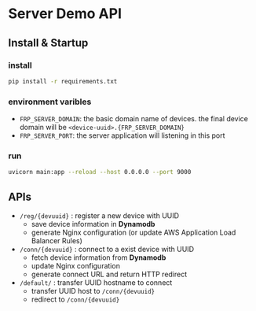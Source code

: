 # Server Demo API

## Install & Startup

### install

```bash
pip install -r requirements.txt
```

### environment varibles

- `FRP_SERVER_DOMAIN`: the basic domain name of devices. the final device domain will be `<device-uuid>.{FRP_SERVER_DOMAIN}`
- `FRP_SERVER_PORT`: the server application will listening in this port

### run

```bash
uvicorn main:app --reload --host 0.0.0.0 --port 9000
```

## APIs

- `/reg/{devuuid}` : register a new device with UUID
    - save device information in **Dynamodb**
    - generate Nginx configuration (or update AWS Application Load Balancer Rules)
- `/conn/{devuuid}` : connect to a exist device with UUID
    - fetch device information from **Dynamodb**
    - update Nginx configuration
    - generate connect URL and return HTTP redirect
- `/default/` : transfer UUID hostname to connect
    - transfer UUID host to `/conn/{devuuid}`
    - redirect to `/conn/{devuuid}`
